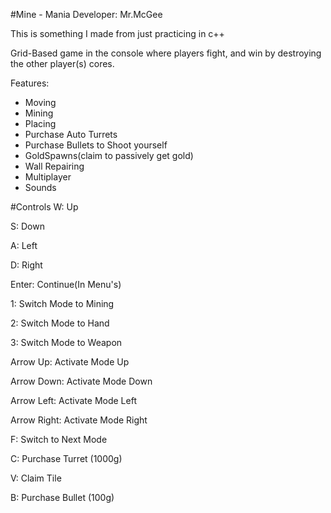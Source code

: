 
#Mine - Mania Developer: Mr.McGee

This is something I made from just practicing in c++

Grid-Based game in the console where players fight, and win by destroying the other player(s) cores.

Features:
- Moving
- Mining
- Placing
- Purchase Auto Turrets
- Purchase Bullets to Shoot yourself
- GoldSpawns(claim to passively get gold)
- Wall Repairing
- Multiplayer
- Sounds


#Controls
W: Up

S: Down

A: Left

D: Right

Enter: Continue(In Menu's)

1: Switch Mode to Mining

2: Switch Mode to Hand

3: Switch Mode to Weapon

Arrow Up: Activate Mode Up

Arrow Down: Activate Mode Down

Arrow Left: Activate Mode Left

Arrow Right: Activate Mode Right

F: Switch to Next Mode

C: Purchase Turret (1000g)

V: Claim Tile

B: Purchase Bullet (100g)

